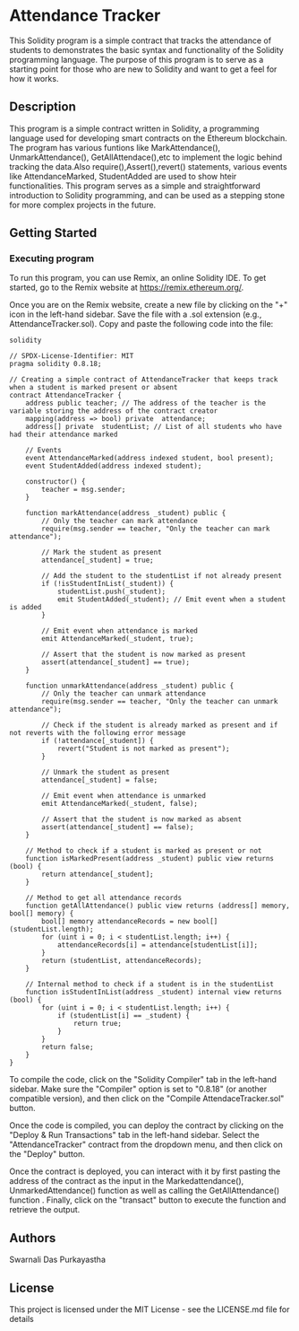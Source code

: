# Attendance Tracker

This Solidity program is a simple contract that tracks the attendance of students to demonstrates the basic syntax and functionality of the Solidity programming language. The purpose of this program is to serve as a starting point for those who are new to Solidity and want to get a feel for how it works.

## Description

This program is a simple contract written in Solidity, a programming language used for developing smart contracts on the Ethereum blockchain. The program has various funtions like MarkAttendance(), UnmarkAttendance(), GetAllAttendace(),etc to implement the logic behind tracking the data.Also require(),Assert(),revert() statements, various events like AttendanceMarked, StudentAdded are used to show hteir functionalities. This program serves as a simple and straightforward introduction to Solidity programming, and can be used as a stepping stone for more complex projects in the future.

## Getting Started

### Executing program

To run this program, you can use Remix, an online Solidity IDE. To get started, go to the Remix website at https://remix.ethereum.org/.

Once you are on the Remix website, create a new file by clicking on the "+" icon in the left-hand sidebar. Save the file with a .sol extension (e.g., AttendanceTracker.sol). Copy and paste the following code into the file:


```
solidity

// SPDX-License-Identifier: MIT
pragma solidity 0.8.18;

// Creating a simple contract of AttendanceTracker that keeps track when a student is marked present or absent
contract AttendanceTracker {
    address public teacher; // The address of the teacher is the variable storing the address of the contract creator
    mapping(address => bool) private  attendance;
    address[] private  studentList; // List of all students who have had their attendance marked

    // Events
    event AttendanceMarked(address indexed student, bool present);
    event StudentAdded(address indexed student);

    constructor() {
        teacher = msg.sender;
    }

    function markAttendance(address _student) public {
        // Only the teacher can mark attendance
        require(msg.sender == teacher, "Only the teacher can mark attendance");

        // Mark the student as present
        attendance[_student] = true;

        // Add the student to the studentList if not already present
        if (!isStudentInList(_student)) {
            studentList.push(_student);
            emit StudentAdded(_student); // Emit event when a student is added
        }

        // Emit event when attendance is marked
        emit AttendanceMarked(_student, true);

        // Assert that the student is now marked as present
        assert(attendance[_student] == true);
    }

    function unmarkAttendance(address _student) public {
        // Only the teacher can unmark attendance
        require(msg.sender == teacher, "Only the teacher can unmark attendance");

        // Check if the student is already marked as present and if not reverts with the following error message 
        if (!attendance[_student]) {
            revert("Student is not marked as present");
        }

        // Unmark the student as present
        attendance[_student] = false;

        // Emit event when attendance is unmarked
        emit AttendanceMarked(_student, false);

        // Assert that the student is now marked as absent
        assert(attendance[_student] == false);
    }

    // Method to check if a student is marked as present or not
    function isMarkedPresent(address _student) public view returns (bool) {
        return attendance[_student];
    }

    // Method to get all attendance records
    function getAllAttendance() public view returns (address[] memory, bool[] memory) {
        bool[] memory attendanceRecords = new bool[](studentList.length);
        for (uint i = 0; i < studentList.length; i++) {
            attendanceRecords[i] = attendance[studentList[i]];
        }
        return (studentList, attendanceRecords);
    }

    // Internal method to check if a student is in the studentList
    function isStudentInList(address _student) internal view returns (bool) {
        for (uint i = 0; i < studentList.length; i++) {
            if (studentList[i] == _student) {
                return true;
            }
        }
        return false;
    }
}

```

To compile the code, click on the "Solidity Compiler" tab in the left-hand sidebar. Make sure the "Compiler" option is set to "0.8.18" (or another compatible version), and then click on the "Compile AttendaceTracker.sol" button.

Once the code is compiled, you can deploy the contract by clicking on the "Deploy & Run Transactions" tab in the left-hand sidebar. Select the "AttendanceTracker" contract from the dropdown menu, and then click on the "Deploy" button.

Once the contract is deployed, you can interact with it by first pasting the address of the contract as the input in the Markedattendance(), UnmarkedAttendance() function as well as calling the GetAllAttendance() function .  Finally, click on the "transact" button to execute the function and retrieve the output.

## Authors

Swarnali Das Purkayastha  


## License

This project is licensed under the MIT License - see the LICENSE.md file for details
